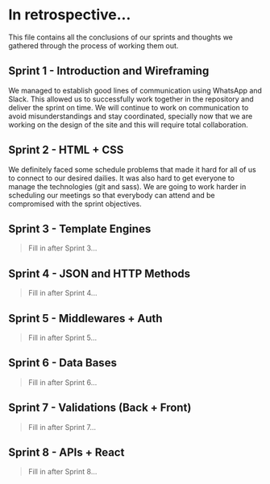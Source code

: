 # In retrospective...

This file contains all the conclusions of our sprints and thoughts we gathered through the process of working them out.

## Sprint 1 - Introduction and Wireframing

We managed to establish good lines of communication using WhatsApp and Slack. This allowed us to successfully work together in the repository and deliver the sprint on time. We will continue to work on communication to avoid misunderstandings and stay coordinated, specially now that we are working on the design of the site and this will require total collaboration.

## Sprint 2 - HTML + CSS

We definitely faced some schedule problems that made it hard for all of us to connect to our desired dailies. It was also hard to get everyone to manage the technologies (git and sass). We are going to work harder in scheduling our meetings so that everybody can attend and be compromised with the sprint objectives.

## Sprint 3 - Template Engines

> Fill in after Sprint 3...

## Sprint 4 - JSON and HTTP Methods

> Fill in after Sprint 4...

## Sprint 5 - Middlewares + Auth

> Fill in after Sprint 5...

## Sprint 6 - Data Bases

> Fill in after Sprint 6...

## Sprint 7 - Validations (Back + Front)

> Fill in after Sprint 7...

## Sprint 8 - APIs + React

> Fill in after Sprint 8...
